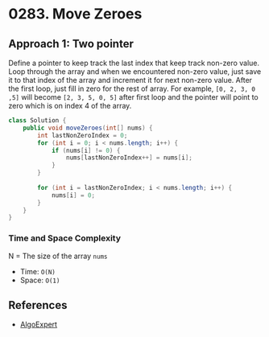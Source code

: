 # 0283. Move Zeroes

## Approach 1: Two pointer
Define a pointer to keep track the last index that keep track non-zero value. Loop through the array and when we encountered non-zero value, just save it to that index of the array and increment it for next non-zero value. After the first loop, just fill in zero for the rest of array. For example, `[0, 2, 3, 0 ,5]` will become `[2, 3, 5, 0, 5]` after first loop and the pointer will point to zero which is on index 4 of the array.

```Java
class Solution {
    public void moveZeroes(int[] nums) {
        int lastNonZeroIndex = 0;
        for (int i = 0; i < nums.length; i++) {
            if (nums[i] != 0) {
                nums[lastNonZeroIndex++] = nums[i];
            }
        }
        
        for (int i = lastNonZeroIndex; i < nums.length; i++) {
            nums[i] = 0;
        }
    }
}
```

### Time and Space Complexity

N = The size of the array `nums`
- Time: `O(N)`
- Space: `O(1)`

## References
- [AlgoExpert](https://www.algoexpert.io/questions/Move%20Element%20To%20End)